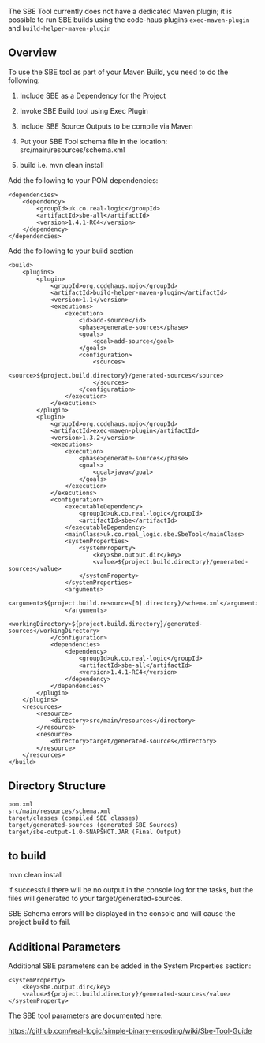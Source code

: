 The SBE Tool currently does not have a dedicated Maven plugin; it is possible to run SBE builds 
using the code-haus plugins <code>exec-maven-plugin</code> and <code>build-helper-maven-plugin</code>

## Overview
To use the SBE tool as part of your Maven Build, you need to do the following:

1. Include SBE as a Dependency for the Project

1. Invoke SBE Build tool using Exec Plugin 

1. Include SBE Source Outputs to be compile via Maven 

1. Put your SBE Tool schema file in the location: src/main/resources/schema.xml

1. build i.e. mvn clean install 

Add the following to your POM dependencies: 

	<dependencies>
		<dependency>
			<groupId>uk.co.real-logic</groupId>
			<artifactId>sbe-all</artifactId>
			<version>1.4.1-RC4</version>
		</dependency>
	</dependencies>

Add the following to your build section 

    <build>
		<plugins>
			<plugin>
				<groupId>org.codehaus.mojo</groupId>
				<artifactId>build-helper-maven-plugin</artifactId>
				<version>1.1</version>
				<executions>
					<execution>
						<id>add-source</id>
						<phase>generate-sources</phase>
						<goals>
							<goal>add-source</goal>
						</goals>
						<configuration>
							<sources>
								<source>${project.build.directory}/generated-sources</source>
							</sources>
						</configuration>
					</execution>
				</executions>
			</plugin>
			<plugin>
				<groupId>org.codehaus.mojo</groupId>
				<artifactId>exec-maven-plugin</artifactId>
				<version>1.3.2</version>
				<executions>
					<execution>
						<phase>generate-sources</phase>
						<goals>
							<goal>java</goal>
						</goals>
					</execution>
				</executions>
				<configuration>
					<executableDependency>
						<groupId>uk.co.real-logic</groupId>
						<artifactId>sbe</artifactId>
					</executableDependency>
					<mainClass>uk.co.real_logic.sbe.SbeTool</mainClass>
					<systemProperties>
						<systemProperty>
							<key>sbe.output.dir</key>
							<value>${project.build.directory}/generated-sources</value>
						</systemProperty>
					</systemProperties>
					<arguments>
						<argument>${project.build.resources[0].directory}/schema.xml</argument>
					</arguments>
					<workingDirectory>${project.build.directory}/generated-sources</workingDirectory>
				</configuration>
				<dependencies>
					<dependency>
						<groupId>uk.co.real-logic</groupId>
						<artifactId>sbe-all</artifactId>
						<version>1.4.1-RC4</version>
					</dependency>
				</dependencies>
			</plugin>
		</plugins>
		<resources>
			<resource>
				<directory>src/main/resources</directory>
			</resource>
			<resource>
				<directory>target/generated-sources</directory>
			</resource>
		</resources>
	</build>

## Directory Structure
	pom.xml
	src/main/resources/schema.xml 	
	target/classes (compiled SBE classes)
	target/generated-sources (generated SBE Sources)
	target/sbe-output-1.0-SNAPSHOT.JAR (Final Output)

## to build 
mvn clean install

if successful there will be no output in the console log for the tasks, but the files will generated to your target/generated-sources. 

SBE Schema errors will be displayed in the console and will cause the project build to fail. 

## Additional Parameters

Additional SBE parameters can be added in the System Properties section: 

	<systemProperty>
		<key>sbe.output.dir</key>
		<value>${project.build.directory}/generated-sources</value>
	</systemProperty>

The SBE tool parameters are documented here:

https://github.com/real-logic/simple-binary-encoding/wiki/Sbe-Tool-Guide